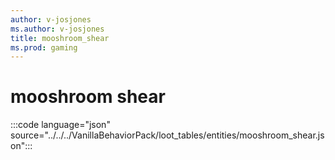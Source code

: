 ```yaml
---
author: v-josjones
ms.author: v-josjones
title: mooshroom_shear
ms.prod: gaming
---
```


# mooshroom shear

:::code language="json" source="../../../VanillaBehaviorPack/loot_tables/entities/mooshroom_shear.json":::